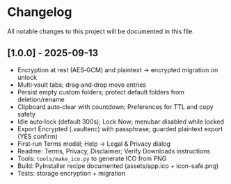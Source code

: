 # Changelog

All notable changes to this project will be documented in this file.

## [1.0.0] - 2025-09-13

- Encryption at rest (AES‑GCM) and plaintext → encrypted migration on unlock
- Multi‑vault tabs; drag‑and‑drop move entries
- Persist empty custom folders; protect default folders from deletion/rename
- Clipboard auto‑clear with countdown; Preferences for TTL and copy safety
- Idle auto‑lock (default 300s); Lock Now; menubar disabled while locked
- Export Encrypted (.vaultenc) with passphrase; guarded plaintext export (YES confirm)
- First‑run Terms modal; Help → Legal & Privacy dialog
- Readme: Terms, Privacy, Disclaimer; Verify Downloads instructions
- Tools: `tools/make_ico.py` to generate ICO from PNG
- Build: PyInstaller recipe documented (assets/app.ico + icon-safe.png)
- Tests: storage encryption + migration

